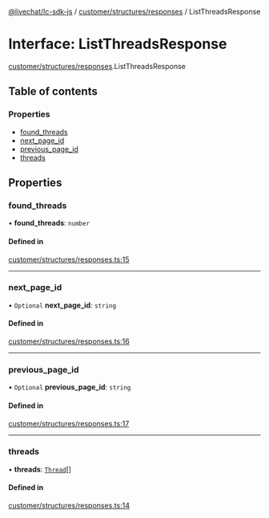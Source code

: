 [@livechat/lc-sdk-js](../README.md) / [customer/structures/responses](../modules/customer_structures_responses.md) / ListThreadsResponse

# Interface: ListThreadsResponse

[customer/structures/responses](../modules/customer_structures_responses.md).ListThreadsResponse

## Table of contents

### Properties

- [found\_threads](customer_structures_responses.ListThreadsResponse.md#found_threads)
- [next\_page\_id](customer_structures_responses.ListThreadsResponse.md#next_page_id)
- [previous\_page\_id](customer_structures_responses.ListThreadsResponse.md#previous_page_id)
- [threads](customer_structures_responses.ListThreadsResponse.md#threads)

## Properties

### found\_threads

• **found\_threads**: `number`

#### Defined in

[customer/structures/responses.ts:15](https://github.com/livechat/lc-sdk-js/blob/d267eeb/src/customer/structures/responses.ts#L15)

___

### next\_page\_id

• `Optional` **next\_page\_id**: `string`

#### Defined in

[customer/structures/responses.ts:16](https://github.com/livechat/lc-sdk-js/blob/d267eeb/src/customer/structures/responses.ts#L16)

___

### previous\_page\_id

• `Optional` **previous\_page\_id**: `string`

#### Defined in

[customer/structures/responses.ts:17](https://github.com/livechat/lc-sdk-js/blob/d267eeb/src/customer/structures/responses.ts#L17)

___

### threads

• **threads**: [`Thread`](customer_structures_structures.Thread.md)[]

#### Defined in

[customer/structures/responses.ts:14](https://github.com/livechat/lc-sdk-js/blob/d267eeb/src/customer/structures/responses.ts#L14)
